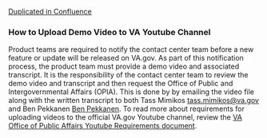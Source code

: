 [Duplicated in Confluence](https://vfs.atlassian.net/wiki/spaces/Contact/pages/1859846396/YouTube+Uploads+-+How+To)

### How to Upload Demo Video to VA Youtube Channel

Product teams are required to notify the contact center team before a new feature or update will be released on VA.gov. As part of this notification 
process, the product team must provide a demo video and associated transcript. It is the responsibility of the contact center team to review the 
demo video and transcript and then request the Office of Public and Intergovernmental Affairs (OPIA). This is done by by emailing the video file 
along with the written transcript to both Tass Mimikos [tass.mimikos@va.gov](tass.mimikos@va.gov) and Ben Pekkanen [Ben Pekkanen](Ben.Pekkanen@va.gov). 
To read more about requirements for uploading videos to the official VA.gov Youtube channel, review the [VA Office of Public Affairs Youtube Requirements document](https://github.com/department-of-veterans-affairs/va.gov-team/blob/master/platform/contact-center/VA%20Office%20of%20Public%20Affairs%20YouTube%20Requirements.docx). 


